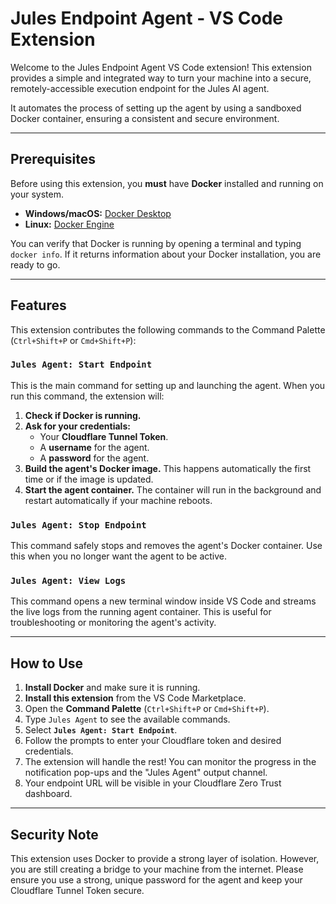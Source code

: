 # Jules Endpoint Agent - VS Code Extension

Welcome to the Jules Endpoint Agent VS Code extension! This extension provides a simple and integrated way to turn your machine into a secure, remotely-accessible execution endpoint for the Jules AI agent.

It automates the process of setting up the agent by using a sandboxed Docker container, ensuring a consistent and secure environment.

---

##  Prerequisites

Before using this extension, you **must** have **Docker** installed and running on your system.

- **Windows/macOS:** [Docker Desktop](https://www.docker.com/products/docker-desktop/)
- **Linux:** [Docker Engine](https://docs.docker.com/engine/install/)

You can verify that Docker is running by opening a terminal and typing `docker info`. If it returns information about your Docker installation, you are ready to go.

---

## Features

This extension contributes the following commands to the Command Palette (`Ctrl+Shift+P` or `Cmd+Shift+P`):

### `Jules Agent: Start Endpoint`
This is the main command for setting up and launching the agent. When you run this command, the extension will:

1.  **Check if Docker is running.**
2.  **Ask for your credentials:**
    -   Your **Cloudflare Tunnel Token**.
    -   A **username** for the agent.
    -   A **password** for the agent.
3.  **Build the agent's Docker image.** This happens automatically the first time or if the image is updated.
4.  **Start the agent container.** The container will run in the background and restart automatically if your machine reboots.

### `Jules Agent: Stop Endpoint`
This command safely stops and removes the agent's Docker container. Use this when you no longer want the agent to be active.

### `Jules Agent: View Logs`
This command opens a new terminal window inside VS Code and streams the live logs from the running agent container. This is useful for troubleshooting or monitoring the agent's activity.

---

## How to Use

1.  **Install Docker** and make sure it is running.
2.  **Install this extension** from the VS Code Marketplace.
3.  Open the **Command Palette** (`Ctrl+Shift+P` or `Cmd+Shift+P`).
4.  Type `Jules Agent` to see the available commands.
5.  Select **`Jules Agent: Start Endpoint`**.
6.  Follow the prompts to enter your Cloudflare token and desired credentials.
7.  The extension will handle the rest! You can monitor the progress in the notification pop-ups and the "Jules Agent" output channel.
8.  Your endpoint URL will be visible in your Cloudflare Zero Trust dashboard.

---

## Security Note

This extension uses Docker to provide a strong layer of isolation. However, you are still creating a bridge to your machine from the internet. Please ensure you use a strong, unique password for the agent and keep your Cloudflare Tunnel Token secure.
